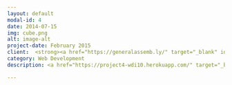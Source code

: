```yaml
---
layout: default
modal-id: 4
date: 2014-07-15
img: cube.png
alt: image-alt
project-date: February 2015
client:  <strong><a href="https://generalassemb.ly/" target="_blank" id="special" >General Assembly</a></strong> 
category: Web Development
description: <a href="https://project4-wdi10.herokuapp.com/" target="_blank" data-tooltip="Click on image to go to website"><img src="http://imageshack.com/a/img907/7492/hb4PLm.png"id="center"></a><br><br>Open web page in Google Chrome to view Rubik's Cube.<br> The yearbook web page was made to show all the students of WDI 10. Designs, layouts and logos were created by me in Photoshop. The site was made with Html, CSS and JQuery. The Rubik's Cube math was made by Diego Ferreiro Val.

---
```

